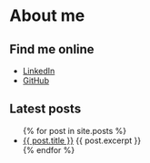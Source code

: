 # About me

## Find me online

- [LinkedIn](https://www.linkedin.com/in/nielsdeblaauw/)
- [GitHub](https://github.com/NielsdeBlaauw)

## Latest posts
<ul>
  {% for post in site.posts %}
    <li>
      <a href="{{ post.url }}">{{ post.title }}</a>
      {{ post.excerpt }}
    </li>
  {% endfor %}
</ul>
